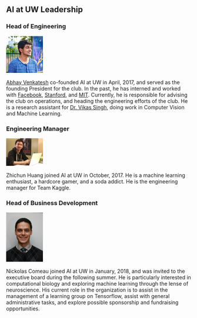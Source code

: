 ## AI at UW Leadership

### Head of Engineering
<img src="./assets/abhay.jpg" alt="drawing" width="100"/>

[Abhay Venkatesh](http://abhayvenkatesh.com) co-founded AI at UW in April, 2017, and served as the founding President for the club. In the past, he has interned and worked with [Facebook](https://facebook.com), [Stanford](https://stanford.edu), and [MIT](https://mit.edu). Currently, he is responsible for advising the club on operations, and heading the engineering efforts of the club. He is a research assistant for [Dr. Vikas Singh](http://www.biostat.wisc.edu/~vsingh/), doing work in Computer Vision and Machine Learning.

### Engineering Manager
<img src="./assets/eric.jpg" alt="drawing" width="100"/>

Zhichun Huang joined AI at UW in October, 2017. He is a machine learning enthusiast, a hardcore gamer, and a soda addict. He is the engineering manager for Team Kaggle.

### Head of Business Development
<img src="./assets/P1000149.JPG" alt="drawing" width="100"/>

Nickolas Comeau joined AI at UW in January, 2018, and was invited to the executive board during the following summer. He is particularly interested in computational biology and exploring machine learning through the lense of neuroscience. His current role in the organization is to assist in the management of a learning group on Tensorflow, assist with general administrative tasks, and explore possible sponsorship and fundraising opportunities.  
